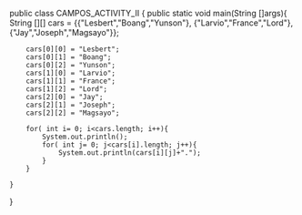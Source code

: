 public class CAMPOS_ACTIVITY_II {
    public static void main(String []args){
        String [][] cars = {{"Lesbert","Boang","Yunson"},
                           {"Larvio","France","Lord"},
                           {"Jay","Joseph","Magsayo"}};

        cars[0][0] = "Lesbert";
        cars[0][1] = "Boang";
        cars[0][2] = "Yunson";
        cars[1][0] = "Larvio";
        cars[1][1] = "France";
        cars[1][2] = "Lord";
        cars[2][0] = "Jay";
        cars[2][1] = "Joseph";
        cars[2][2] = "Magsayo";
        
        for( int i= 0; i<cars.length; i++){
            System.out.println();
            for( int j= 0; j<cars[i].length; j++){
                System.out.println(cars[i][j]+".");
            }
        }
   
    }
}


